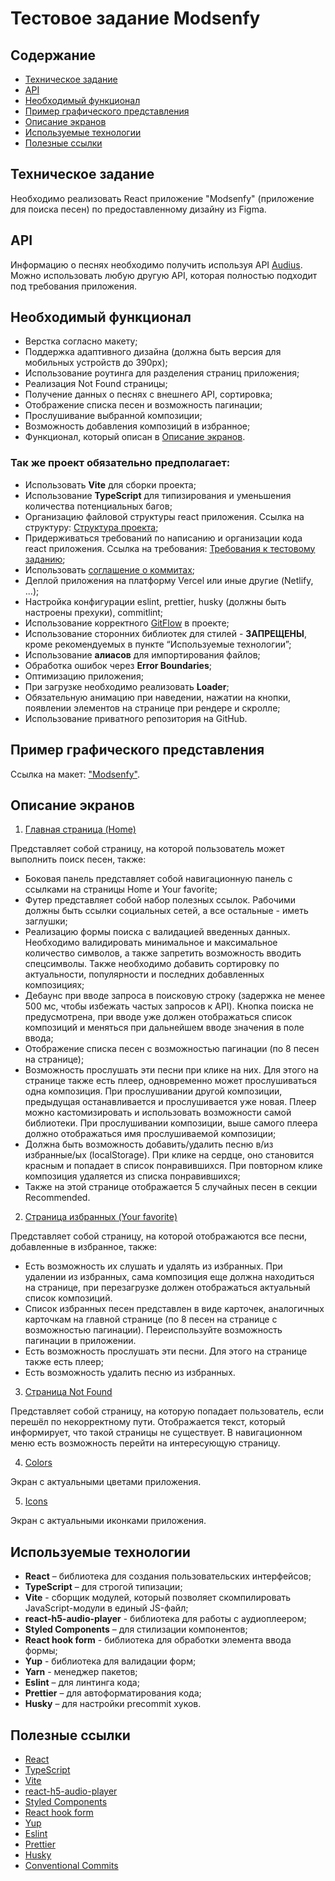 # Тестовое задание Modsenfy

## Содержание

- [Техническое задание](#Техническое-задание)
- [API](#API)
- [Необходимый функционал](#Необходимый-функционал)
- [Пример графического представления](#Пример-графического-представления)
- [Описание экранов](#Описание-экранов)
- [Используемые технологии](#Используемые-технологии)
- [Полезные ссылки](#Полезные-ссылки)

## Техническое задание

Необходимо реализовать React приложение "Modsenfy" (приложение для поиска песен) по предоставленному дизайну из Figma.

## API

Информацию о песнях необходимо получить используя API [Audius](https://docs.audius.org/developers/api/search-tracks).
Можно использовать любую другую API, которая полностью подходит под требования приложения.

## Необходимый функционал

- Верстка согласно макету;
- Поддержка адаптивного дизайна (должна быть версия для мобильных устройств до 390px);
- Использование роутинга для разделения страниц приложения;
- Реализация Not Found страницы;
- Получение данных о песнях с внешнего API, сортировка;
- Отображение списка песен и возможность пагинации;
- Прослушивание выбранной композиции;
- Возможность добавления композиций в избранное;
- Функционал, который описан в [Описание экранов](#Описание-экранов).

### Так же проект обязательно предполагает:

- Использовать **Vite** для сборки проекта;
- Использование **TypeScript** для типизирования и уменьшения количества потенциальных багов;
- Организацию файловой структуры react приложения. Ссылка на структуру: [Cтруктура проекта](https://github.com/mkrivel/structure);
- Придерживаться требований по написанию и организации кода react приложения. Ссылка на требования: [Требования к тестовому заданию](https://github.com/annaprystavka/requirements);
- Использовать [соглашение о коммитах](https://www.conventionalcommits.org/ru/v1.0.0/);
- Деплой приложения на платформу Vercel или иные другие (Netlify, ...);
- Настройка конфигурации eslint, prettier, husky (должны быть настроены прехуки), commitlint;
- Использование корректного [GitFlow](https://www.atlassian.com/git/tutorials/comparing-workflows/gitflow-workflow) в проекте;
- Использование сторонних библиотек для стилей - **ЗАПРЕЩЕНЫ**, кроме рекомендуемых в пункте “Используемые технологии”;
- Использование **алиасов** для импортирования файлов;
- Обработка ошибок через **Error Boundaries**;
- Оптимизацию приложения;
- При загрузке необходимо реализовать **Loader**;
- Обязательную анимацию при наведении, нажатии на кнопки, появлении элементов на странице при рендере и скролле;
- Использование приватного репозитория на GitHub.

## Пример графического представления

Ссылка на макет: ["Modsenfy"](https://www.figma.com/design/0JbiHvOs3HZDw6MLBhQDEx/Modsenfy?node-id=0-1&p=f&t=HgYdFwBDz0AoK9CF-0).

## Описание экранов

1. [Главная страница (Home)](https://www.figma.com/design/0JbiHvOs3HZDw6MLBhQDEx/Modsenfy?node-id=0-1&p=f&t=HgYdFwBDz0AoK9CF-0)

Представляет собой страницу, на которой пользователь может выполнить поиск песен, также:

- Боковая панель представляет собой навигационную панель с ссылками на страницы Home и Your favorite;
- Футер представляет собой набор полезных ссылок. Рабочими должны быть ссылки социальных сетей, а все остальные - иметь заглушки;
- Реализацию формы поиска с валидацией введенных данных. Необходимо валидировать минимальное и максимальное количество символов, а также запретить возможность вводить спецсимволы. Также необходимо добавить сортировку по актуальности, популярности и последних добавленных композициях;
- Дебаунс при вводе запроса в поисковую строку (задержка не менее 500 мс, чтобы избежать частых запросов к API). Кнопка поиска не предусмотрена, при вводе уже должен отображаться список композиций и меняться при дальнейшем вводе значения в поле ввода;
- Отображение списка песен с возможностью пагинации (по 8 песен на странице);
- Возможность прослушать эти песни при клике на них. Для этого на странице также есть плеер, одновременно может прослушиваться одна композиция. При прослушивании другой композиции, предыдущая останавливается и прослушивается уже новая. Плеер можно кастомизировать и использовать возможности самой библиотеки. При прослушивании композиции, выше самого плеера должно отображаться имя прослушиваемой композиции;
- Должна быть возможность добавить/удалить песню в/из избранные/ых (localStorage). При клике на сердце, оно становится красным и попадает в список понравившихся. При повторном клике композиция удаляется из списка понравившихся;
- Также на этой странице отображается 5 случайных песен в секции Recommended.

2. [Страница избранных (Your favorite)](https://www.figma.com/design/0JbiHvOs3HZDw6MLBhQDEx/Modsenfy?node-id=0-1&p=f&t=HgYdFwBDz0AoK9CF-0)

Представляет собой страницу, на которой отображаются все песни, добавленные в избранное, также:

- Есть возможность их слушать и удалять из избранных. При удалении из избранных, сама композиция еще должна находиться на странице, при перезагрузке должен отображаться актуальный список композиций.
- Список избранных песен представлен в виде карточек, аналогичных карточкам на главной странице (по 8 песен на странице с возможностью пагинации). Переиспользуйте возможность пагинации в приложении.
- Есть возможность прослушать эти песни. Для этого на странице также есть плеер;
- Есть возможность удалить песню из избранных.

3. [Страница Not Found](https://www.figma.com/design/0JbiHvOs3HZDw6MLBhQDEx/Modsenfy?node-id=0-1&p=f&t=HgYdFwBDz0AoK9CF-0)

Представляет собой страницу, на которую попадает пользователь, если перешёл по некорректному пути. Отображается текст, который информирует, что такой страницы не существует. В навигационном меню есть возможность перейти на интересующую страницу.

4. [Colors](https://www.figma.com/design/0JbiHvOs3HZDw6MLBhQDEx/Modsenfy?node-id=86-1103&t=HgYdFwBDz0AoK9CF-0)

Экран с актуальными цветами приложения.

5. [Icons](https://www.figma.com/design/0JbiHvOs3HZDw6MLBhQDEx/Modsenfy?node-id=86-1426&t=HgYdFwBDz0AoK9CF-0)

Экран с актуальными иконками приложения.

## Используемые технологии

- **React** – библиотека для создания пользовательских интерфейсов;
- **TypeScript** – для строгой типизации;
- **Vite** - сборщик модулей, который позволяет скомпилировать JavaScript-модули в единый JS-файл;
- **react-h5-audio-player** - библиотека для работы с аудиоплеером;
- **Styled Components** – для стилизации компонентов;
- **React hook form** - библиотека для обработки элемента ввода формы;
- **Yup** - библиотека для валидации форм;
- **Yarn** - менеджер пакетов;
- **Eslint** – для линтинга кода;
- **Prettier** – для автоформатирования кода;
- **Husky** – для настройки precommit хуков.

## Полезные ссылки

- [React](https://reactjs.org/)
- [TypeScript](https://www.typescriptlang.org/)
- [Vite](https://vitejs.dev/)
- [react-h5-audio-player](https://www.npmjs.com/package/react-h5-audio-player)
- [Styled Components](https://styled-components.com/)
- [React hook form](https://react-hook-form.com/)
- [Yup](https://www.npmjs.com/package/yup)
- [Eslint](https://eslint.org/)
- [Prettier](https://prettier.io/)
- [Husky](https://typicode.github.io/husky/)
- [Conventional Commits](https://www.conventionalcommits.org/en/v1.0.0/)
